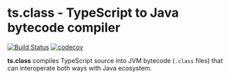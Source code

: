 # ts.class - TypeScript to Java bytecode compiler

[![Build Status](https://travis-ci.org/nurkiewicz/ts.class.svg?branch=master)](https://travis-ci.org/nurkiewicz/ts.class)
[![codecov](https://codecov.io/gh/nurkiewicz/ts.class/branch/master/graph/badge.svg)](https://codecov.io/gh/nurkiewicz/ts.class)

**ts.class** compiles TypeScript source into JVM bytecode (`.class` files) that can interoperate both ways with Java ecosystem.

